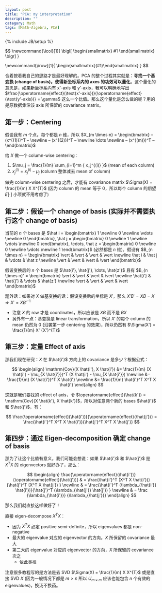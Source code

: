 ```yaml
---
layout: post
title: "PCA: my interpretation"
description: ""
category: Math
tags: [Math-Algebra, PCA]
---
```

{% include JB/setup %}

$$
\newcommand{\icol}[1]{
  \bigl[ \begin{smallmatrix} #1 \end{smallmatrix} \bigr]
}

\newcommand{\irow}[1]{
  \begin{smallmatrix}(#1)\end{smallmatrix}
}
$$

合着按着我自己的思路才是最好理解的。PCA 的整个过程其实就是：**寻找一个基变换 (change of basis)，使得新坐标系内的 axes 的功效可以量化**。这个量化的意思是，如果新坐标系内有 x'-axis 和 y'-axis，我可以明确地写出 $\frac{\operatorname{effect}(\text{x'-axis})}{\operatorname{effect}(\text{y'-axis})} = \gamma$ 这么一个比值。那么这个量化是怎么做的呢？用的是原数据集沿该 axis 所保留的 covariance matrix。

## 第一步：Centering

假设我有 $m$ 个点，每个都是 $n$ 维，所以 $X_{m \times n} = \begin{bmatrix} – (x^{(1)})^T – \newline – (x^{(2)})^T – \newline \dots \newline – (x^{(m)})^T – \end{bmatrix}$

给 $X$ 做一个 column-wise centering：

1. $\mu_j =  \frac{1}{m} \sum_{i=1}^m { x_j^{(i)} }$ (mean of each column)
2. $x_j^{(i)} = x_j^{(i)} - \mu_j$ (column 整体减去 mean of column)

做完 column-wise centering 之后，才能有 covariance matrix $\Sigma(X) = \frac{1}{m} X X^{T}$ (因为 column 的 mean 等于 0，所以每个 column 的期望 $E[\cdot]$ 小项就不用考虑了)

## 第二步：假设一个 change of basis (实际并不需要执行这个 change of basis)

当前的 $n$ 个 bases 是 $\hat i = \begin{bmatrix} 1 \newline 0 \newline \vdots \newline 0 \end{bmatrix}, \hat j = \begin{bmatrix} 0 \newline 1 \newline \vdots \newline 0 \end{bmatrix}, \cdots, \hat z = \begin{bmatrix} 0 \newline 0 \newline \vdots \newline 1 \end{bmatrix}$ (必然都是 $n$ 维)。假设有 $B_{n \times n} = \begin{bmatrix} \vert & \vert & \vert & \vert \newline \hat i & \hat j & \vdots & \hat z \newline \vert & \vert & \vert & \vert \end{bmatrix}$

假设变换后的 $n$ 个 bases 是 $\hat{i'}, \hat{j'}, \dots, \hat{z'}$ 且有 $B_{n \times n}' = \begin{bmatrix} \vert & \vert & \vert & \vert \newline \hat{i'} & \hat{j'} & \vdots & \hat{z'} \newline \vert & \vert & \vert & \vert \end{bmatrix}$

题外话：如果对 $X$ 做基变换的话：假设变换后的坐标是 $X'$，那么 $X'B' = XB = X \Rightarrow X' = XB'^{-1}$

- 注意 $X$ 的 row 才是 coordinates，所以应该是 $XB$ 而不是 $BX$
- 另外有一点：基变换是 linear transformation，所以 $X'$ 的每个 column 的 mean 仍然为 0 (沿袭第一步 centering 的效果)，所以仍然有 $\Sigma(X') = \frac{1}{m} X' {X'}^{T}$

## 第三步：定量 Effect of axis

那我们现在研究：$X$ 在 $\hat{i'}$ 方向上的 covariance 是多少？根据公式：

$$
\begin{align}
\mathrm{Cov}(X \hat{i'}, X \hat{i'}) &= \frac{1}{m} (X \hat{i'} - \mu_{X \hat{i'}})^T (X \hat{i'} - \mu_{X \hat{i'}}) \newline
                                     &= \frac{1}{m} (X \hat{i'})^T X \hat{i'} \newline
                                     &= \frac{1}{m} \hat{i'}^T X^T X \hat{i'}
\end{align}                                                               
$$

这就是我们要找的 effect of axis，令 $\operatorname{effect}(\hat{k'}) = \mathrm{Cov}(X \hat{k'}, X \hat{k'})$，所以对任意两个新的 bases $\hat{i'}$ 和 $\hat{j'}$，有：

$$
\frac{\operatorname{effect}(\hat{i'})}{\operatorname{effect}(\hat{j'})} = \frac{\hat{i'}^T X^T X \hat{i'}}{\hat{j'}^T X^T X \hat{j'}}
$$

## 第四步：通过 Eigen-decomposition 确定 change of basis

那为了让这个比值有意义，我们可能会想说：如果 $\hat{i'}$ 和 $\hat{j'}$ 是 $X^T X$ 的 eigenvectors 就好办了，那么：

$$
\begin{align}
\frac{\operatorname{effect}(\hat{i'})}{\operatorname{effect}(\hat{j'})} & = \frac{\hat{i'}^T (X^T X \hat{i'})}{\hat{j'}^T (X^T X \hat{j'}) } \newline
                                                                        & = \frac{\hat{i'}^T (\lambda_{\hat{i'}} \hat{i'})}{\hat{j'}^T (\lambda_{\hat{j'}} \hat{j'}) } \newline
                                                                        & = \frac {\lambda_{\hat{i'}}} {\lambda_{\hat{j'}}}
\end{align}   
$$

那么我们就直接这样做好了！

直接 eigen-decompose $X^T X$：

- 因为 $X^T X$ 必定 positive semi-definite，所以 eigenvalues 都是 non-negative
- 最大的 eigenvalue 对应的 eigenvector 的方向，$X$ 所保留的 covariance 最大
- 第二大的 eigenvalue 对应的 eigenvector 的方向，$X$ 所保留的 covariance 次之
    - 依此类推

注意很多教程写的是方法是去 SVD $\Sigma(X) = \frac{1}{m} X X^{T}$ 或是直接 SVD $X$ (因为一般情况下都是 $m > n$ 所以 $U_{m \times m}$ 应该也能包含 $n$ 个有效的 eigenvalues)，换汤不换药。